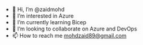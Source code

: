 - 👋 Hi, I’m @zaidmohd
- 👀 I’m interested in Azure
- 🌱 I’m currently learning Bicep
- 💞️ I’m looking to collaborate on Azure and DevOps
- 📫 How to reach me mohdzaid89@gmail.com

<!---
zaidmohd/zaidmohd is a ✨ special ✨ repository because its `README.md` (this file) appears on your GitHub profile.
You can click the Preview link to take a look at your changes.
--->
